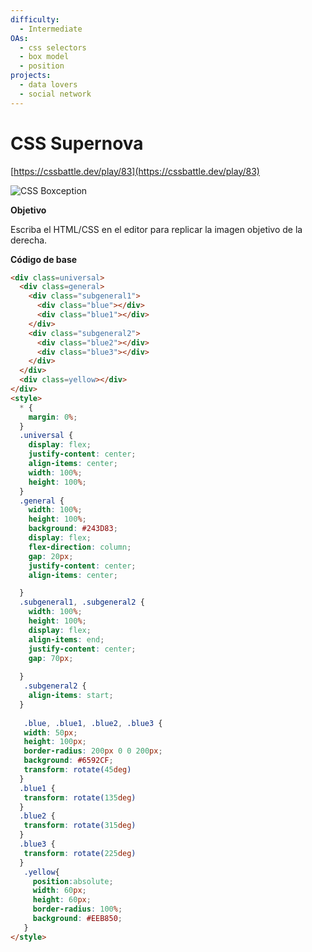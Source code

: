 ```yaml
---
difficulty:
  - Intermediate
OAs:
  - css selectors
  - box model
  - position
projects:
  - data lovers
  - social network
---
```


# CSS Supernova

[https://cssbattle.dev/play/83](https://cssbattle.dev/play/83)

![CSS Boxception](css_supernova.png)

__Objetivo__

Escriba el HTML/CSS en el editor para replicar la imagen objetivo de la derecha.

__Código de base__

```html
<div class=universal>
  <div class=general>
    <div class="subgeneral1">
      <div class="blue"></div>
      <div class="blue1"></div>
    </div>
    <div class="subgeneral2">
      <div class="blue2"></div>
      <div class="blue3"></div>
    </div> 
  </div>
  <div class=yellow></div>
</div>
<style>
  * {
    margin: 0%;
  }
  .universal {
    display: flex;
    justify-content: center;
    align-items: center;
    width: 100%;
    height: 100%;
  }
  .general {
    width: 100%;
    height: 100%;
    background: #243D83;
    display: flex;
    flex-direction: column;
    gap: 20px;
    justify-content: center;
    align-items: center;

  }
  .subgeneral1, .subgeneral2 {
    width: 100%;
    height: 100%;
    display: flex;
    align-items: end;
    justify-content: center;
    gap: 70px;
 
  }
   .subgeneral2 {
    align-items: start;
  }
  
   .blue, .blue1, .blue2, .blue3 {
   width: 50px;
   height: 100px;
   border-radius: 200px 0 0 200px;
   background: #6592CF;
   transform: rotate(45deg)  
  }
  .blue1 {
   transform: rotate(135deg)  
  }
  .blue2 {
   transform: rotate(315deg)  
  }
  .blue3 {
   transform: rotate(225deg)  
  }
   .yellow{
     position:absolute;
     width: 60px;
     height: 60px;
     border-radius: 100%;
     background: #EEB850;
   }
</style>
```
